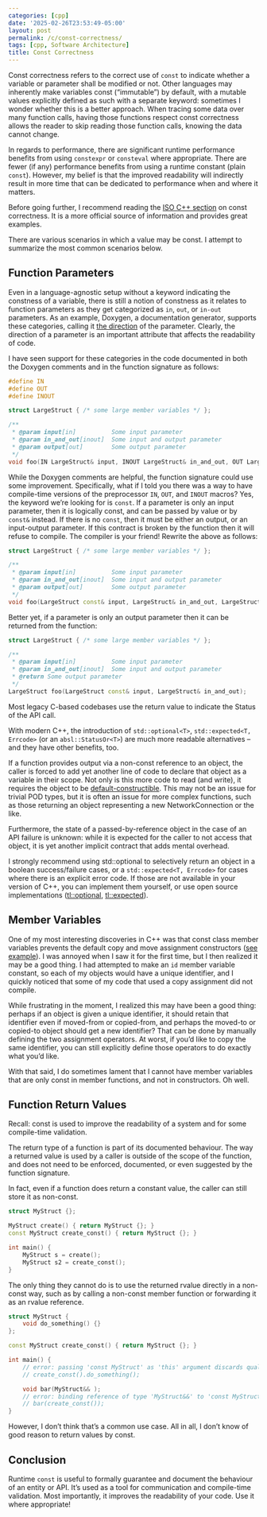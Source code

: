 ```yaml
---
categories: [cpp]
date: '2025-02-26T23:53:49-05:00'
layout: post
permalink: /c/const-correctness/
tags: [cpp, Software Architecture]
title: Const Correctness
---
```


Const correctness refers to the correct use of `const` to indicate whether a variable or parameter shall be modified or not. Other languages may inherently make variables const (“immutable”) by default, with a mutable values explicitly defined as such with a separate keyword: sometimes I wonder whether this is a better approach. When tracing some data over many function calls, having those functions respect const correctness allows the reader to skip reading those function calls, knowing the data cannot change.

In regards to performance, there are significant runtime performance benefits from using `constexpr` or `consteval` where appropriate. There are fewer (if any) performance benefits from using a runtime constant (plain `const`). However, my belief is that the improved readability will indirectly result in more time that can be dedicated to performance when and where it matters.

Before going further, I recommend reading the [ISO C++ section](https://isocpp.org/wiki/faq/const-correctness) on const correctness. It is a more official source of information and provides great examples.

There are various scenarios in which a value may be const. I attempt to summarize the most common scenarios below.

## Function Parameters

Even in a language-agnostic setup without a keyword indicating the constness of a variable, there is still a notion of constness as it relates to function parameters as they get categorized as `in`, `out`, or `in-out` parameters. As an example, Doxygen, a documentation generator, supports these categories, calling it [the direction](https://www.doxygen.nl/manual/commands.html#cmdparam) of the parameter. Clearly, the direction of a parameter is an important attribute that affects the readability of code.

I have seen support for these categories in the code documented in both the Doxygen comments and in the function signature as follows:

```cpp
#define IN
#define OUT
#define INOUT

struct LargeStruct { /* some large member variables */ };

/**
 * @param input[in]          Some input parameter
 * @param in_and_out[inout]  Some input and output parameter
 * @param output[out]        Some output parameter
 */
void foo(IN LargeStruct& input, INOUT LargeStruct& in_and_out, OUT LargeStruct& output);
```

While the Doxygen comments are helpful, the function signature could use some improvement. Specifically, what if I told you there was a way to have compile-time versions of the preprocessor `IN`, `OUT`, and `INOUT` macros? Yes, the keyword we’re looking for is `const`. If a parameter is only an input parameter, then it is logically const, and can be passed by value or by `const&` instead. If there is no `const`, then it must be either an output, or an input-output parameter. If this contract is broken by the function then it will refuse to compile. The compiler is your friend! Rewrite the above as follows:

```cpp
struct LargeStruct { /* some large member variables */ };

/**
 * @param input[in]          Some input parameter
 * @param in_and_out[inout]  Some input and output parameter
 * @param output[out]        Some output parameter
 */
void foo(LargeStruct const& input, LargeStruct& in_and_out, LargeStruct& output);
```

Better yet, if a parameter is only an output parameter then it can be returned from the function:

```cpp
struct LargeStruct { /* some large member variables */ };

/**
 * @param input[in]          Some input parameter
 * @param in_and_out[inout]  Some input and output parameter
 * @return Some output parameter
 */
LargeStruct foo(LargeStruct const& input, LargeStruct& in_and_out);
```

Most legacy C-based codebases use the return value to indicate the Status of the API call.

With modern C++, the introduction of `std::optional<T>`, `std::expected<T, Errcode>` (or an `absl::StatusOr<T>`) are much more readable alternatives – and they have other benefits, too.

If a function provides output via a non-const reference to an object, the caller is forced to add yet another line of code to declare that object as a variable in their scope. Not only is this more code to read (and write), it requires the object to be [default-constructible](https://en.cppreference.com/w/cpp/named_req/DefaultConstructible). This may not be an issue for trivial POD types, but it is often an issue for more complex functions, such as those returning an object representing a new NetworkConnection or the like.

Furthermore, the state of a passed-by-reference object in the case of an API failure is unknown: while it is expected for the caller to not access that object, it is yet another implicit contract that adds mental overhead.

I strongly recommend using std::optional to selectively return an object in a boolean success/failure cases, or a `std::expected<T, Errcode>` for cases where there is an explicit error code. If those are not available in your version of C++, you can implement them yourself, or use open source implementations ([tl::optional](https://github.com/TartanLlama/optional), [tl::expected](https://github.com/TartanLlama/expected)).

## Member Variables

One of my most interesting discoveries in C++ was that const class member variables prevents the default copy and move assignment constructors ([see example](https://godbolt.org/z/qzPY78hcT)). I was annoyed when I saw it for the first time, but I then realized it may be a good thing. I had attempted to make an `id` member variable constant, so each of my objects would have a unique identifier, and I quickly noticed that some of my code that used a copy assignment did not compile.

While frustrating in the moment, I realized this may have been a good thing: perhaps if an object is given a unique identifier, it should retain that identifier even if moved-from or copied-from, and perhaps the moved-to or copied-to object should get a new identifier? That can be done by manually defining the two assignment operators. At worst, if you’d like to copy the same identifier, you can still explicitly define those operators to do exactly what you’d like.

With that said, I do sometimes lament that I cannot have member variables that are only const in member functions, and not in constructors. Oh well.

## Function Return Values

Recall: const is used to improve the readability of a system and for some compile-time validation.

The return type of a function is part of its documented behaviour. The way a returned value is used by a caller is outside of the scope of the function, and does not need to be enforced, documented, or even suggested by the function signature.

In fact, even if a function does return a constant value, the caller can still store it as non-const.

```cpp
struct MyStruct {};

MyStruct create() { return MyStruct {}; }
const MyStruct create_const() { return MyStruct {}; }

int main() {
    MyStruct s = create();
    MyStruct s2 = create_const();
}
```

The only thing they cannot do is to use the returned rvalue directly in a non-const way, such as by calling a non-const member function or forwarding it as an rvalue reference.

```cpp
struct MyStruct {
    void do_something() {}
};

const MyStruct create_const() { return MyStruct {}; }

int main() {
    // error: passing 'const MyStruct' as 'this' argument discards qualifiers
    // create_const().do_something();

    void bar(MyStruct&& );
    // error: binding reference of type 'MyStruct&&' to 'const MyStruct' discards qualifiers
    // bar(create_const()); 
}
```

However, I don’t think that’s a common use case. All in all, I don’t know of good reason to return values by const.

## Conclusion

Runtime `const` is useful to formally guarantee and document the behaviour of an entity or API. It’s used as a tool for communication and compile-time validation. Most importantly, it improves the readability of your code. Use it where appropriate!

